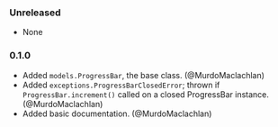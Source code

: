 ### Unreleased

- None

### 0.1.0

- Added `models.ProgressBar`, the base class. (@MurdoMaclachlan)
- Added `exceptions.ProgressBarClosedError`; thrown if `ProgressBar.increment()` called on a closed ProgressBar instance. (@MurdoMaclachlan)
- Added basic documentation. (@MurdoMaclachlan)
